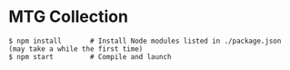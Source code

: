 MTG Collection
=======================

```shell
$ npm install       # Install Node modules listed in ./package.json (may take a while the first time)
$ npm start         # Compile and launch
```
